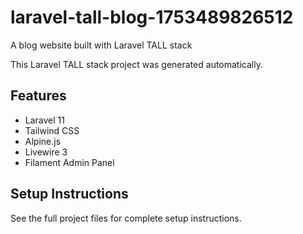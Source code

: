 # laravel-tall-blog-1753489826512

A blog website built with Laravel TALL stack

This Laravel TALL stack project was generated automatically.

## Features
- Laravel 11
- Tailwind CSS
- Alpine.js
- Livewire 3
- Filament Admin Panel

## Setup Instructions
See the full project files for complete setup instructions.